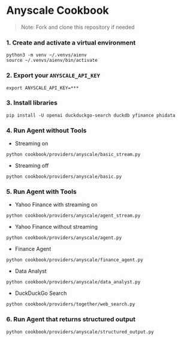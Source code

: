 # Anyscale Cookbook

> Note: Fork and clone this repository if needed

### 1. Create and activate a virtual environment

```shell
python3 -m venv ~/.venvs/aienv
source ~/.venvs/aienv/bin/activate
```

### 2. Export your `ANYSCALE_API_KEY`

```shell
export ANYSCALE_API_KEY=***
```

### 3. Install libraries

```shell
pip install -U openai duckduckgo-search duckdb yfinance phidata
```

### 4. Run Agent without Tools

- Streaming on

```shell
python cookbook/providers/anyscale/basic_stream.py
```

- Streaming off

```shell
python cookbook/providers/anyscale/basic.py
```

### 5. Run Agent with Tools

- Yahoo Finance with streaming on

```shell
python cookbook/providers/anyscale/agent_stream.py
```

- Yahoo Finance without streaming

```shell
python cookbook/providers/anyscale/agent.py
```

- Finance Agent

```shell
python cookbook/providers/anyscale/finance_agent.py
```

- Data Analyst

```shell
python cookbook/providers/anyscale/data_analyst.py
```

- DuckDuckGo Search
```shell
python cookbook/providers/together/web_search.py
```

### 6. Run Agent that returns structured output

```shell
python cookbook/providers/anyscale/structured_output.py
```


